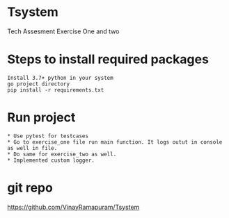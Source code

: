 # Tsystem
Tech Assesment Exercise One and two
# Steps to install required packages
    Install 3.7+ python in your system
    go project directory 
    pip install -r requirements.txt
# Run project
    * Use pytest for testcases
    * Go to exercise_one file run main function. It logs outut in console as well in file.
    * Do same for exercise_two as well.
    * Implemented custom logger.

# git repo
https://github.com/VinayRamapuram/Tsystem


    